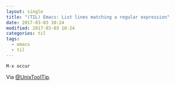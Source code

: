 ```yaml
---
layout: single
title: "(TIL) Emacs: List lines matching a regular expression"
date: 2017-03-03 10:24
modified: 2017-03-03 10:24
categories: til
tags:
  - emacs
  - til
---
```


```emacs
M-x occur
```

Via [@UnixToolTip](https://twitter.com/UnixToolTip/status/827572452276441090).
